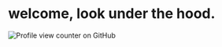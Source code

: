 

<!-- Profilinizin geri kalan içeriği buraya -->
# welcome, look under the hood.
![Profile view counter on GitHub](https://komarev.com/ghpvc/?username=fbkeskin)




